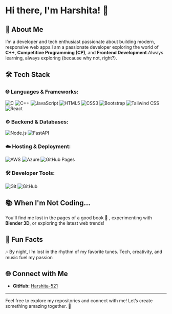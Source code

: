 # Hi there, I'm Harshita! 👋

## 🚀 About Me

I’m a developer and tech enthusiast passionate about building modern, responsive web apps.I am a passionate developer exploring the world of **C++**, **Competitive Programming (CP)**, and **Frontend Development**.Always learning, always exploring (because why not, right?).

## 🛠️ Tech Stack

### 🌐 Languages & Frameworks:
![C](https://img.shields.io/badge/C-00599C?style=for-the-badge&logo=c&logoColor=white)
![C++](https://img.shields.io/badge/C++-00599C?style=for-the-badge&logo=cplusplus&logoColor=white)
![JavaScript](https://img.shields.io/badge/JavaScript-F7DF1E?style=for-the-badge&logo=javascript&logoColor=black)
![HTML5](https://img.shields.io/badge/HTML5-E34F26?style=for-the-badge&logo=html5&logoColor=white)
![CSS3](https://img.shields.io/badge/CSS3-1572B6?style=for-the-badge&logo=css3&logoColor=white)
![Bootstrap](https://img.shields.io/badge/Bootstrap-7952B3?style=for-the-badge&logo=bootstrap&logoColor=white)
![Tailwind CSS](https://img.shields.io/badge/TailwindCSS-06B6D4?style=for-the-badge&logo=tailwindcss&logoColor=white)
![React](https://img.shields.io/badge/React-20232A?style=for-the-badge&logo=react&logoColor=61DAFB)

### ⚙️ Backend & Databases:
![Node.js](https://img.shields.io/badge/Node.js-339933?style=for-the-badge&logo=nodedotjs&logoColor=white)
![FastAPI](https://img.shields.io/badge/FastAPI-009688?style=for-the-badge&logo=fastapi&logoColor=white)

### ☁️ Hosting & Deployment:
![AWS](https://img.shields.io/badge/AWS-232F3E?style=for-the-badge&logo=amazonaws&logoColor=white)
![Azure](https://img.shields.io/badge/Azure-0078D4?style=for-the-badge&logo=microsoftazure&logoColor=white)
![GitHub Pages](https://img.shields.io/badge/GitHub%20Pages-222222?style=for-the-badge&logo=github&logoColor=white)

### 🛠 Developer Tools:
![Git](https://img.shields.io/badge/Git-F05032?style=for-the-badge&logo=git&logoColor=white)
![GitHub](https://img.shields.io/badge/GitHub-181717?style=for-the-badge&logo=github&logoColor=white)

## 📚 When I'm Not Coding...

You'll find me lost in the pages of a good book 📖 , experimenting with **Blender 3D**, or exploring the latest web trends!

## 🌟 Fun Facts

🎶 By night, I’m lost in the rhythm of my favorite tunes. Tech, creativity, and music fuel my passion

## 🌐 Connect with Me

- **GitHub:** [Harshita-521](https://github.com/Harshita-521)

---

Feel free to explore my repositories and connect with me! Let’s create something amazing together. 🚀













